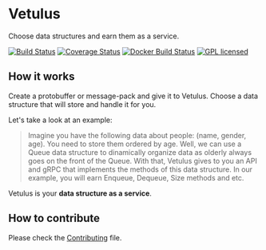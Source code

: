 # Vetulus
Choose data structures and earn them as a service.

[![Build Status](https://travis-ci.org/pantuza/vetulus.svg?branch=master)](https://travis-ci.org/pantuza/vetulus)
[![Coverage Status](https://coveralls.io/repos/github/pantuza/vetulus/badge.svg?branch=master)](https://coveralls.io/github/pantuza/vetulus?branch=master)
[![Docker Build Status](https://img.shields.io/docker/build/jrottenberg/ffmpeg.svg)](https://hub.docker.com/r/pantuza/vetulus/)
[![GPL licensed](https://img.shields.io/badge/license-GPL-blue.svg)](https://github.com/pantuza/vetulus/blob/master/LICENSE)

## How it works
Create a protobuffer or message-pack and give it to Vetulus.
Choose a data structure that will store and handle it for you. 

Let's take a look at an example: 
> Imagine you have the following data about people: (name, gender, age).
> You need to store them ordered by age.
> Well, we can use a Queue data structure to dinamically organize data as olderly always goes on the front of the Queue.
> With that, Vetulus gives to you an API and gRPC that implements the methods of this data structure. In our example, 
> you will earn Enqueue, Dequeue, Size methods and etc. 

Vetulus is your **data structure as a service**.

## How to contribute

Please check the
[Contributing](https://github.com/pantuza/vetulus/blob/master/CONTRIBUTING.md) file.
